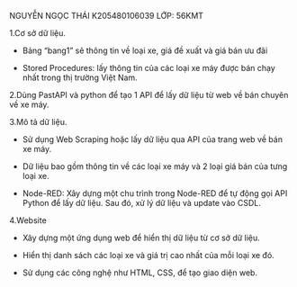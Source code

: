 NGUYỄN NGỌC THÁI
K205480106039
LỚP: 56KMT

1.Cơ sở dữ liệu.
- Bảng “bang1” sẽ thông tin về loại xe, giá đề xuất và giá bán ưu đãi

- Stored Procedures: lấy thông tin của các loại xe máy được bán chạy nhất trong thị trường Việt Nam.

2.Dùng PastAPI và python để tạo 1 API để lấy dữ liệu từ web về bán chuyên về xe máy.

3.Mô tả dữ liệu.
- Sử dụng Web Scraping hoặc lấy dữ liệu qua API của trang web về bán xe máy.

- Dữ liệu bao gồm thông tin về các loại xe máy và 2 loại giá bán của tưng loại xe.

- Node-RED: Xây dựng một chu trình trong Node-RED để tự động gọi API Python để lấy dữ liệu. Sau đó, xử lý dữ liệu và update vào CSDL.

4.Website

- Xây dựng một ứng dụng web để hiển thị dữ liệu từ cơ sở dữ liệu.

- Hiển thị danh sách các loại xe và giá trị cao nhất của mỗi loại xe đó.

- Sử dụng các công nghệ như HTML, CSS,  để tạo giao diện web.

